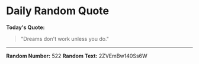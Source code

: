 # Daily Random Quote

**Today's Quote:**
> "Dreams don't work unless you do."

---

**Random Number:** 522
**Random Text:** 2ZVEmBw140Ss6W
